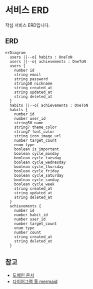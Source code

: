 # 서비스 ERD

작심 서비스 ERD입니다.

## ERD

```mermaid
erDiagram
  users ||--o{ habits : OneToN
  users ||--o{ achievements : OneToN
  users {
    number id
    string email
    string password
    string50 nickname
    string created_at
    string updated_at
    string deleted_at
  }
  habits ||--o{ achievements : OneToN
  habits {
    number id
    number user_id
    string50 name
    string7 theme_color
    string7 font_color
    string icon_image_url
    number target_count
    enum type
    boolean is_important
    boolean cycle_monday
    boolean cycle_tuesday
    boolean cycle_wednesday
    boolean cycle_thursday
    boolean cycle_friday
    boolean cycle_saturday
    boolean cycle_sunday
    boolean cycle_week
    string created_at
    string updated_at
    string deleted_at
  }
  achievements {
    number id
    number habit_id
    number user_id
    number target_count
    enum type
    number count
    string created_at
    string deleted_at
  }
```

## 참고

- [도메인 문서](https://www.notion.so/moonki/80149354666d40eb8b5a72acd0be06a2)
- [다이어그램 툴 mermaid](https://mermaid.js.org/)
